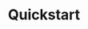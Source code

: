 ---
title: Quickstart
description: Get started with quickstart guides for various programming topics.
---
